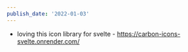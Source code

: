 ```yaml
---
publish_date: '2022-01-03'
---
```

- loving this icon library for svelte - https://carbon-icons-svelte.onrender.com/

